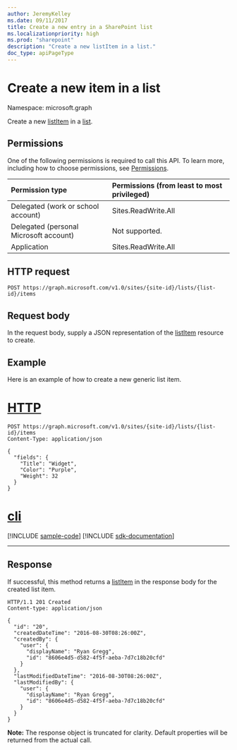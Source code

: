 ```yaml
---
author: JeremyKelley
ms.date: 09/11/2017
title: Create a new entry in a SharePoint list
ms.localizationpriority: high
ms.prod: "sharepoint"
description: "Create a new listItem in a list."
doc_type: apiPageType
---
```

# Create a new item in a list

Namespace: microsoft.graph

Create a new [listItem][] in a [list][].

## Permissions

One of the following permissions is required to call this API. To learn more, including how to choose permissions, see [Permissions](/graph/permissions-reference).

|Permission type      | Permissions (from least to most privileged)              |
|:--------------------|:---------------------------------------------------------|
|Delegated (work or school account) | Sites.ReadWrite.All    |
|Delegated (personal Microsoft account) | Not supported.    |
|Application | Sites.ReadWrite.All |

## HTTP request

<!-- { "blockType": "ignored" } -->

```http
POST https://graph.microsoft.com/v1.0/sites/{site-id}/lists/{list-id}/items
```

## Request body

In the request body, supply a JSON representation of the [listItem][] resource to create.

## Example

Here is an example of how to create a new generic list item.


# [HTTP](#tab/http)
<!-- { "blockType": "request", "name": "create-listitem", "scopes": "sites.readwrite.all" } -->

```http
POST https://graph.microsoft.com/v1.0/sites/{site-id}/lists/{list-id}/items
Content-Type: application/json

{
  "fields": {
    "Title": "Widget",
    "Color": "Purple",
    "Weight": 32
  }
}
```

# [cli](#tab/cli)
[!INCLUDE [sample-code](../includes/snippets/cli/create-listitem-cli-snippets.md)]
[!INCLUDE [sdk-documentation](../includes/snippets/snippets-sdk-documentation-link.md)]

---

## Response

If successful, this method returns a [listItem][] in the response body for the created list item.

<!-- { "blockType": "response", "@odata.type": "microsoft.graph.listItem", "truncated": true } -->

```http
HTTP/1.1 201 Created
Content-type: application/json

{
  "id": "20",
  "createdDateTime": "2016-08-30T08:26:00Z",
  "createdBy": {
    "user": {
      "displayName": "Ryan Gregg",
      "id": "8606e4d5-d582-4f5f-aeba-7d7c18b20cfd"
    }
  },
  "lastModifiedDateTime": "2016-08-30T08:26:00Z",
  "lastModifiedBy": {
    "user": {
      "displayName": "Ryan Gregg",
      "id": "8606e4d5-d582-4f5f-aeba-7d7c18b20cfd"
    }
  }
}
```

**Note:** The response object is truncated for clarity. Default properties will be returned from the actual call.

[list]: ../resources/list.md
[listItem]: ../resources/listitem.md

<!-- {
  "type": "#page.annotation",
  "description": "Add a new item to a SharePoint list.",
  "keywords": "",
  "section": "documentation",
  "tocPath": "ListItem/Create",
  "suppressions": [
  ]
} -->

